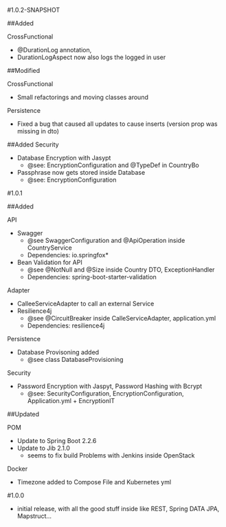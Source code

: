 #1.0.2-SNAPSHOT

##Added

CrossFunctional
- @DurationLog annotation,
- DurationLogAspect now also logs the logged in user

##Modified

CrossFunctional
- Small refactorings and moving classes around

Persistence
- Fixed a bug that caused all updates to cause inserts (version prop was missing in dto)

##Added
Security
- Database Encryption with Jasypt
    - @see: EncryptionConfiguration and @TypeDef in CountryBo
- Passphrase now gets stored inside Database
    - @see: EncryptionConfiguration 

#1.0.1

##Added

API
- Swagger
    - @see SwaggerConfiguration and @ApiOperation inside CountryService
    - Dependencies: io.springfox*
- Bean Validation for API
    - @see @NotNull and @Size inside Country DTO, ExceptionHandler
    - Dependencies: spring-boot-starter-validation 

Adapter
- CalleeServiceAdapter to call an external Service
- Resilience4j
    - @see @CircuitBreaker inside CalleServiceAdapter, application.yml
    - Dependencies: resilience4j

Persistence
- Database Provisoning added
    - @see class DatabaseProvisioning

Security
- Password Encryption with Jaspyt, Password Hashing with Bcrypt
    - @see: SecurityConfiguration, EncryptionConfiguration, Application.yml + EncryptionIT

##Updated

POM
- Update to Spring Boot 2.2.6
- Update to Jib 2.1.0
    - seems to fix build Problems with Jenkins inside OpenStack

Docker
- Timezone added to Compose File and Kubernetes yml

#1.0.0 
- initial release, with all the good stuff inside like REST, Spring DATA JPA, Mapstruct...

